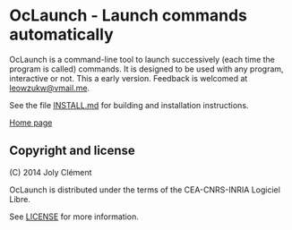<!--- OASIS_START --->
<!--- DO NOT EDIT (digest: cdb6b073a15c4d6ef412a27f7efc808a) --->

OcLaunch - Launch commands automatically
========================================

OcLaunch is a command-line tool to launch successively (each time the program
is called) commands. It is designed to be used with any program, interactive
or not. This a early version. Feedback is welcomed at leowzukw@vmail.me.

See the file [INSTALL.md](INSTALL.md) for building and installation
instructions.

[Home page](http://www.oclaunch.tuxfamily.org)

Copyright and license
---------------------

(C) 2014 Joly Clément

OcLaunch is distributed under the terms of the CEA-CNRS-INRIA Logiciel Libre.

See [LICENSE](LICENSE) for more information.

<!--- OASIS_STOP --->
